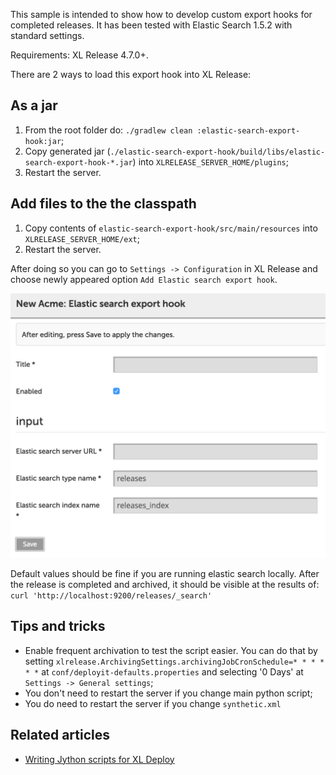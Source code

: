 This sample is intended to show how to develop custom export hooks for completed releases. It has been tested with Elastic Search 1.5.2 with standard settings.

Requirements: XL Release 4.7.0+.

There are 2 ways to load this export hook into XL Release:

## As a jar

1. From the root folder do: `./gradlew clean :elastic-search-export-hook:jar`;
2. Copy generated jar (`./elastic-search-export-hook/build/libs/elastic-search-export-hook-*.jar`) into `XLRELEASE_SERVER_HOME/plugins`;
3. Restart the server.

## Add files to the the classpath

1. Copy contents of `elastic-search-export-hook/src/main/resources` into `XLRELEASE_SERVER_HOME/ext`;
2. Restart the server.


After doing so you can go to `Settings -> Configuration` in XL Release and choose newly appeared option `Add Elastic search export hook`.

![Add Elastic search export hook](./images/es_acme.png)

Default values should be fine if you are running elastic search locally. After the release is completed and archived, it should be visible at the results of: `curl 'http://localhost:9200/releases/_search'`

## Tips and tricks

* Enable frequent archivation to test the script easier. You can do that by setting `xlrelease.ArchivingSettings.archivingJobCronSchedule=* * * * * *` at `conf/deployit-defaults.properties` and selecting '0 Days' at `Settings -> General settings`;
* You don't need to restart the server if you change main python script;
* You do need to restart the server if you change `synthetic.xml`

## Related articles

* <a href="https://docs.xebialabs.com/xl-deploy/how-to/writing-jython-scripts-for-xl-deploy.html">Writing Jython scripts for XL Deploy</a>
